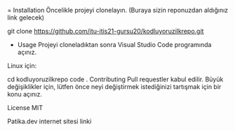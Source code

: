 = Installation
Öncelikle projeyi clonelayın. (Buraya sizin reponuzdan aldığınız link gelecek)

git clone https://github.com/itu-itis21-gursu20/kodluyoruzilkrepo.git
- Usage
Projeyi cloneladıktan sonra Visual Studio Code programında açınız.

Linux için:

cd kodluyoruzilkrepo
code .
Contributing
Pull requestler kabul edilir. Büyük değişiklikler için, lütfen önce neyi değiştirmek istediğinizi tartışmak için bir konu açınız.

License
MIT

Patika.dev internet sitesi linki